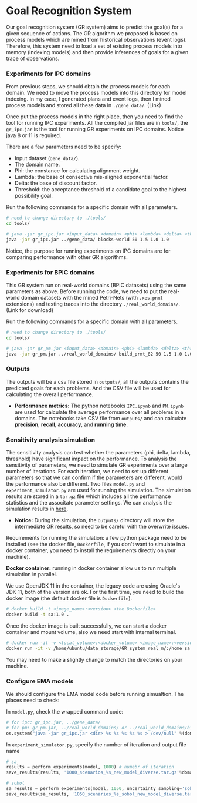 # Goal Recognition System

Our goal recognition system (GR system) aims to predict the goal(s) for a given sequence of actions. The GR algorithm we proposed is based on process models which are mined from historical observations (event logs). Therefore, this system need to load a set of existing process models into memory (indexing models) and then provide inferences of goals for a given trace of observations.

### Experiments for IPC domains

From previous steps, we should obtain the process models for each domain. We need to move the process models into this directory for model indexing. In my case, I generated plans and event logs, then I mined process models and stored all these data in `./gene_data/`. (Link)

Once put the process models in the right place, then you need to find the tool for running IPC experiments. All the compiled jar files are in `tools/`, the `gr_ipc.jar` is the tool for running GR experiments on IPC domains. Notice java 8 or 11 is required.

There are a few parameters need to be specify:

- Input dataset (`gene_data/`).
- The domain name.
- Phi: the constance for calculating alignment weight.
- Lambda: the base of consective mis-aligned exponential factor.
- Delta: the base of discount factor.
- Threshold: the acceptance threshold of a candidate goal to the highest possibility goal.

Run the following commands for a specific domain with all parameters.

```sh
# need to change directory to ./tools/
cd tools/

# java -jar gr_ipc.jar <input_data> <domain> <phi> <lambda> <delta> <threshold>
java -jar gr_ipc.jar ../gene_data/ blocks-world 50 1.5 1.0 1.0
```

Notice, the purpose for running experiments on IPC domains are for comparing performance with other GR algorithms.

### Experiments for BPIC domains

This GR system run on real-world domains (BPIC datasets) using the same parameters as above. Before running the code, we need to put the real-world domain datasets with the mined Petri-Nets (with `.xes.pnml` extensions) and testing traces into the directory ``./real_world_domains/``. (Link for download)

Run the following commands for a specific domain with all parameters.

```sh
# need to change directory to ./tools/
cd tools/

# java -jar gr_pm.jar <input_data> <domain> <phi> <lambda> <delta> <threshold>
java -jar gr_pm.jar ../real_world_domains/ build_prmt_82 50 1.5 1.0 1.0
```

### Outputs

The outputs will be a csv file stored in `outputs/`, all the outputs contains the predicted goals for each problems. And the CSV file will be used for calculating the overall performance.

* **Performance metrics:** The python notebooks `IPC.ipynb` and `PM.ipynb` are used for calculate the average performance over all problems in a domains. The notebooks take CSV file from `outputs/` and can calculate **precision**, **recall**, **accuracy**, and **running time**.

### Sensitivity analysis simulation

The sensitivity analysis can test whether the parameters (phi, delta, lambda, threshold) have significant impact on the performance. To analysis the sensitivity of parameters, we need to simulate GR experiments over a large number of iterations. For each iteration, we need to set up different parameters so that we can confirm if the parameters are different, would the performance also be different. Two files `model.py` and `experiment_simulator.py` are used for running the simulation. The simulation results are stored in a `tar.gz` file which includes all the performance statistics and the associtate parameter settings. We can analysis the simulation results in [here](https://github.com/zihangs/GR_model_sensitivity_analysis).

* **Notice:** During the simulation, the `outputs/` directory will  store the intermediate GR results, so need to be careful with the overwrite issues.

Requirements for running the simulation: a few python package need to be installed (see the docker file, `Dockerfile`, if you don't want to simulate in a docker container, you need to install the requirements directly on your machine).

**Docker container:** running in docker container allow us to run multiple simulation in parallel.

We use OpenJDK 11 in the container, the legacy code are using Oracle's JDK 11, both of the version are ok. For the first time, you need to build the docker image (the default docker file is `Dockerfile`).

```sh
# docker build -t <image_name>:<version> <the Dockerfile> 
docker build -t sa:1.0 .
```

Once the docker image is built successfully, we can start a docker container and mount volume, also we need start with internal terminal.

```sh
# docker run -it -v <local_volume>:<docker_volume> <image_name>:<version> /bin/bash
docker run -it -v /home/ubuntu/data_storage/GR_system_real_m/:/home sa:2.0 /bin/bash
```

You may need to make a slightly change to match the directories on your machine.



### Configure EMA models

We should configure the EMA model code before running simualtion. The places need to check:

In `model.py`, check the wrapped command code:

```python
# for ipc: gr_ipc.jar, ../gene_data/
# for pm: gr_pm.jar, ../real_world_domains/ or ../real_world_domains/binary/
os.system("java -jar gr_ipc.jar <dir> %s %s %s %s %s > /dev/null" %(domain, str(phi), str(lamb), str(delta), str(threshold)))
```

In `experiment_simulator.py`, specify the number of iteration and output file name

```python
# sa
results = perform_experiments(model, 1000) # numebr of iteration
save_results(results, '1000_scenarios_%s_new_model_diverse.tar.gz'%domain) # file name

# sobol
sa_results = perform_experiments(model, 1050, uncertainty_sampling='sobol')
save_results(sa_results, '1050_scenarios_%s_sobol_new_model_diverse.tar.gz'%domain)
```



